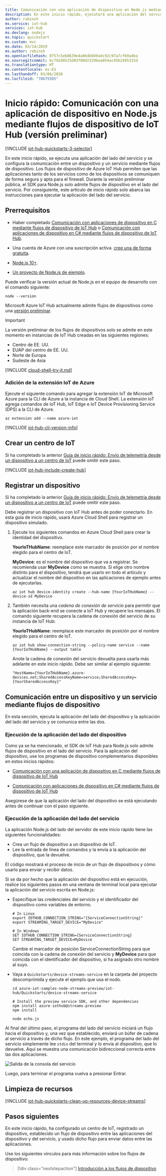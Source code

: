 ```yaml
---
title: Comunicación con una aplicación de dispositivo en Node.js mediante flujos de dispositivo de Azure IoT Hub
description: En este inicio rápido, ejecutará una aplicación del servicio de Node.js que se comunica con un dispositivo IoT mediante un flujo de dispositivo.
author: robinsh
ms.service: iot-hub
services: iot-hub
ms.devlang: nodejs
ms.topic: quickstart
ms.custom: mvc
ms.date: 03/14/2019
ms.author: robinsh
ms.openlocfilehash: 0757c5eb8639e4a864b049adc92c97a7cf69adba
ms.sourcegitcommit: bc792d0525d83f00d2329bea054ac45b2495315d
ms.translationtype: HT
ms.contentlocale: es-ES
ms.lasthandoff: 03/06/2020
ms.locfileid: "78675505"
---
```

# <a name="quickstart-communicate-to-a-device-application-in-nodejs-via-iot-hub-device-streams-preview"></a>Inicio rápido: Comunicación con una aplicación de dispositivo en Node.js mediante flujos de dispositivo de IoT Hub (versión preliminar)

[!INCLUDE [iot-hub-quickstarts-3-selector](../../includes/iot-hub-quickstarts-3-selector.md)]

En este inicio rápido, se ejecuta una aplicación del lado del servicio y se configura la comunicación entre un dispositivo y un servicio mediante flujos de dispositivo. Los flujos de dispositivo de Azure IoT Hub permiten que las aplicaciones tanto de los servicios como de los dispositivos se comuniquen de forma segura y apta para el firewall. Durante la versión preliminar pública, el SDK para Node.js solo admite flujos de dispositivo en el lado del servicio. Por consiguiente, este artículo de inicio rápido solo abarca las instrucciones para ejecutar la aplicación del lado del servicio.

## <a name="prerequisites"></a>Prerrequisitos

* Haber completado [Comunicación con aplicaciones de dispositivo en C mediante flujos de dispositivo de IoT Hub](./quickstart-device-streams-echo-c.md) o [Comunicación con aplicaciones de dispositivo en C# mediante flujos de dispositivo de IoT Hub](./quickstart-device-streams-echo-csharp.md).

* Una cuenta de Azure con una suscripción activa. [cree una de forma gratuita](https://azure.microsoft.com/free/?ref=microsoft.com&utm_source=microsoft.com&utm_medium=docs&utm_campaign=visualstudio).

* [Node.js 10+](https://nodejs.org).

* [Un proyecto de Node.js de ejemplo](https://github.com/Azure-Samples/azure-iot-samples-node/archive/streams-preview.zip).

Puede verificar la versión actual de Node.js en el equipo de desarrollo con el comando siguiente:

```cmd/sh
node --version
```

Microsoft Azure IoT Hub actualmente admite flujos de dispositivos como una [versión preliminar](https://azure.microsoft.com/support/legal/preview-supplemental-terms/).

> [!IMPORTANT]
> La versión preliminar de los flujos de dispositivos solo se admite en este momento en instancias de IoT Hub creadas en las siguientes regiones:
>
> * Centro de EE. UU.
> * EUAP del centro de EE. UU.
> * Norte de Europa
> * Sudeste de Asia

[!INCLUDE [cloud-shell-try-it.md](../../includes/cloud-shell-try-it.md)]

### <a name="add-azure-iot-extension"></a>Adición de la extensión IoT de Azure

Ejecute el siguiente comando para agregar la extensión IoT de Microsoft Azure para la CLI de Azure a la instancia de Cloud Shell. La extensión IoT agrega comandos de IoT Hub, IoT Edge e IoT Device Provisioning Service (DPS) a la CLI de Azure.

```azurecli-interactive
az extension add --name azure-iot
```

[!INCLUDE [iot-hub-cli-version-info](../../includes/iot-hub-cli-version-info.md)]

## <a name="create-an-iot-hub"></a>Crear un centro de IoT

Si ha completado la anterior [Guía de inicio rápido: Envío de telemetría desde un dispositivo a un centro de IoT](quickstart-send-telemetry-node.md) puede omitir este paso.

[!INCLUDE [iot-hub-include-create-hub](../../includes/iot-hub-include-create-hub.md)]

## <a name="register-a-device"></a>Registrar un dispositivo

Si ha completado la anterior [Guía de inicio rápido: Envío de telemetría desde un dispositivo a un centro de IoT](quickstart-send-telemetry-node.md) puede omitir este paso.

Debe registrar un dispositivo con IoT Hub antes de poder conectarlo. En esta guía de inicio rápido, usará Azure Cloud Shell para registrar un dispositivo simulado.

1. Ejecute los siguientes comandos en Azure Cloud Shell para crear la identidad del dispositivo.

   **YourIoTHubName**: reemplace este marcador de posición por el nombre elegido para el centro de IoT.

   **MyDevice**: es el nombre del dispositivo que va a registrar. Se recomienda usar **MyDevice** como se muestra. Si elige otro nombre distinto para el dispositivo, tendrá que usarlo en todo el artículo y actualizar el nombre del dispositivo en las aplicaciones de ejemplo antes de ejecutarlas.

    ```azurecli-interactive
    az iot hub device-identity create --hub-name {YourIoTHubName} --device-id MyDevice
    ```

2. También necesita una *cadena de conexión de servicio* para permitir que la aplicación back-end se conecte a IoT Hub y recupere los mensajes. El comando siguiente recupera la cadena de conexión del servicio de su instancia de IoT Hub:

    **YourIoTHubName**: reemplace este marcador de posición por el nombre elegido para el centro de IoT.

    ```azurecli-interactive
    az iot hub show-connection-string --policy-name service --name {YourIoTHubName} --output table
    ```

    Anote la cadena de conexión del servicio devuelta para usarla más adelante en este inicio rápido. Debe ser similar al ejemplo siguiente:

   `"HostName={YourIoTHubName}.azure-devices.net;SharedAccessKeyName=service;SharedAccessKey={YourSharedAccessKey}"`

## <a name="communicate-between-device-and-service-via-device-streams"></a>Comunicación entre un dispositivo y un servicio mediante flujos de dispositivo

En esta sección, ejecuta la aplicación del lado del dispositivo y la aplicación del lado del servicio y se comunica entre las dos.

### <a name="run-the-device-side-application"></a>Ejecución de la aplicación del lado del dispositivo

Como ya se ha mencionado, el SDK de IoT Hub para Node.js solo admite flujos de dispositivo en el lado del servicio. Para la aplicación del dispositivo, use los programas de dispositivo complementarios disponibles en estos inicios rápidos:

* [Comunicación con una aplicación de dispositivo en C mediante flujos de dispositivo de IoT Hub](./quickstart-device-streams-echo-c.md)

* [Comunicación con aplicaciones de dispositivo en C# mediante flujos de dispositivo de IoT Hub](./quickstart-device-streams-echo-csharp.md)

Asegúrese de que la aplicación del lado del dispositivo se está ejecutando antes de continuar con el paso siguiente.

### <a name="run-the-service-side-application"></a>Ejecución de la aplicación del lado del servicio

La aplicación Node.js del lado del servidor de este inicio rápido tiene las siguientes funcionalidades:

* Crea un flujo de dispositivo a un dispositivo de IoT.
* Lee la entrada de línea de comandos y la envía a la aplicación del dispositivo, que la devuelve.

El código mostrará el proceso de inicio de un flujo de dispositivos y cómo usarlo para enviar y recibir datos.

Si se da por hecho que la aplicación del dispositivo está en ejecución, realice los siguientes pasos en una ventana de terminal local para ejecutar la aplicación del servicio escrita en Node.js:

* Especifique las credenciales del servicio y el identificador del dispositivo como variables de entorno.
 
   ```cmd/sh
   # In Linux
   export IOTHUB_CONNECTION_STRING="{ServiceConnectionString}"
   export STREAMING_TARGET_DEVICE="MyDevice"

   # In Windows
   SET IOTHUB_CONNECTION_STRING={ServiceConnectionString}
   SET STREAMING_TARGET_DEVICE=MyDevice
   ```
  
   Cambie el marcador de posición ServiceConnectionString para que coincida con la cadena de conexión del servicio y **MyDevice**  para que coincida con el identificador del dispositivo, si ha asignado otro nombre al suyo.

* Vaya a `Quickstarts/device-streams-service` en la carpeta del proyecto descomprimida y ejecute el ejemplo que usa el nodo.

   ```cmd/sh
   cd azure-iot-samples-node-streams-preview/iot-hub/Quickstarts/device-streams-service
    
   # Install the preview service SDK, and other dependencies
   npm install azure-iothub@streams-preview
   npm install

   node echo.js
   ```

Al final del último paso, el programa del lado del servicio iniciará un flujo hacia el dispositivo y, una vez que establecido, enviará un búfer de cadena al servicio a través de dicho flujo. En este ejemplo, el programa del lado del servicio simplemente lee `stdin` del terminal y lo envía al dispositivo, que lo devuelve. Aquí se muestra una comunicación bidireccional correcta entre las dos aplicaciones.

![Salida de la consola del servicio](./media/quickstart-device-streams-echo-nodejs/service-console-output.png)

Luego, para terminar el programa vuelva a presionar Entrar.

## <a name="clean-up-resources"></a>Limpieza de recursos

[!INCLUDE [iot-hub-quickstarts-clean-up-resources-device-streams](../../includes/iot-hub-quickstarts-clean-up-resources-device-streams.md)]

## <a name="next-steps"></a>Pasos siguientes

En este inicio rápido, ha configurado un centro de IoT, registrado un dispositivo, establecido un flujo de dispositivo entre las aplicaciones del dispositivo y del servicio, y usado dicho flujo para enviar datos entre las aplicaciones.

Use los siguientes vínculos para más información sobre los flujos de dispositivo:

> [!div class="nextstepaction"]
> [Introducción a los flujos de dispositivo](./iot-hub-device-streams-overview.md) 